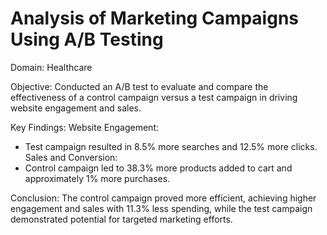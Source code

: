 # Analysis of Marketing Campaigns Using A/B Testing
Domain: Healthcare

Objective:
Conducted an A/B test to evaluate and compare the effectiveness of a control campaign versus a test campaign in driving website engagement and sales.

Key Findings:
Website Engagement:
- Test campaign resulted in 8.5% more searches and 12.5% more clicks.
Sales and Conversion:
- Control campaign led to 38.3% more products added to cart and approximately 1% more purchases.

Conclusion:
The control campaign proved more efficient, achieving higher engagement and sales with 11.3% less spending, while the test campaign demonstrated potential for targeted marketing efforts.
